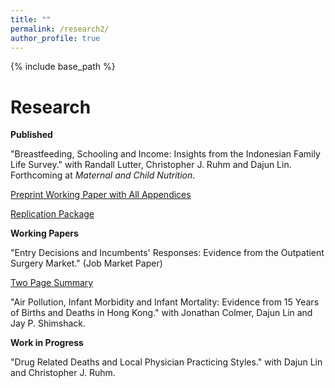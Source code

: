 ```yaml
---
title: ""
permalink: /research2/
author_profile: true
---
```


{% include base_path %}

Research
===
**Published**

"Breastfeeding, Schooling and Income: Insights from the Indonesian Family Life Survey."
with Randall Lutter, Christopher J. Ruhm and Dajun Lin. Forthcoming at *Maternal and Child Nutrition*.

[Preprint Working Paper with All Appendices](https://www.dropbox.com/s/vobvg4k5l4gr7bg/BF_Indonesia_Fin.pdf?dl=0)

[Replication Package](https://www.dropbox.com/sh/v8fkgrjwvfdaoxa/AAAwFO3CCGAygl7tEIVpsfVDa?dl=0)

**Working Papers**

"Entry Decisions and Incumbents' Responses: Evidence from the Outpatient Surgery Market." (Job Market Paper)

[Two Page Summary](https://www.dropbox.com/s/in670op56jgw9ay/Abstract_SL_OutpatientASC.pdf?dl=0)

"Air Pollution, Infant Morbidity and Infant Mortality: Evidence from 15 Years of Births and Deaths in Hong Kong."
with Jonathan Colmer, Dajun Lin and Jay P. Shimshack.

**Work in Progress**

"Drug Related Deaths and Local Physician Practicing Styles." 
with Dajun Lin and Christopher J. Ruhm.


